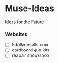 # Muse-Ideas
Ideas for the Future
### Websites
- [ ] 5dollarinsults.com
- [ ] cardboard gun kits
- [ ] reapair show/shop
